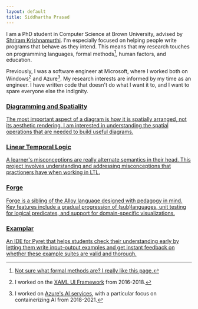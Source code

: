 ```yaml
---
layout: default
title: Siddhartha Prasad
---
```


I am a PhD student in Computer Science at Brown University, advised by [Shriram Krishnamurthi](https://cs.brown.edu/~sk/). I'm especially focused on helping people write programs that behave as they intend. This means that my research touches on programming languages, formal methods[^1], human factors, and education.

Previously, I was a software engineer at Microsoft, where I worked both on Windows[^2] and Azure[^3]. My research interests are informed by my time as an engineer. I have written code that doesn't do what I want it to, and I want to spare everyone else the indignity.


[^1]: [Not sure what formal methods are? I really like this page.](https://shemesh.larc.nasa.gov/fm/fm-what.html)

[^2]: I worked on the [XAML UI Framework](https://github.com/microsoft/microsoft-ui-xaml) from 2016-2018.
[^3]: I worked on [Azure's AI services](https://azure.microsoft.com/en-us/products/ai-services), with a particular focus on containerizing AI from 2018-2021.




<div class="project-list mb-5">

  <a href="/diagramming" class="project-card-link">
    <div class="project-card">
      <h3 class="project-title">Diagramming and Spatiality</h3>
      <p class="project-description">
      The most important aspect of a diagram is how it is spatially arranged, not its aesthetic rendering. I am interested in understanding the
      spatial operations that are needed to build useful diagrams.
      </p>
    </div>
  </a>

  <a href="/lineartemporallogic" class="project-card-link">
    <div class="project-card">
      <h3 class="project-title">Linear Temporal Logic</h3>
      <p class="project-description">
        A learner's misconceptions are really alternate semantics in their head.
        This project involves understanding and addressing misconceptions that
        practioners have when working in LTL.
      </p>
    </div>
  </a>


  <a href="https://forge-fm.org" class="project-card-link">
    <div class="project-card">
      <h3 class="project-title">Forge</h3>
      <p class="project-description">Forge is a sibling of the Alloy language designed with 
      pedagogy in mind. Key features include a gradual progression of (sub)languages,
      unit testing for logical predicates, and support for domain-specific visualizations.

</p>
    </div>
  </a>

  <a href="https://blog.brownplt.org/2024/01/01/examplar.html" class="project-card-link">
    <div class="project-card">
      <h3 class="project-title">Examplar</h3>
      <p class="project-description"> An IDE for Pyret that helps students check their understanding early by letting them write input–output examples and get instant feedback on whether these example suites are valid and thorough.
      </p>
    </div>
  </a>

</div>







<!-- - I'm particularly proud of my formalization of [Kleene Algebra](https://leanprover-community.github.io/mathlib4_docs/Mathlib/Algebra/Order/Kleene.html) as part of the Lean Mathlib project.
- I try to be involved with the New England Programming Languages community(see talks at [NEPLS 2025](https://nepls.org/Events/34/abstracts.html#prasad), [Racket Con 2022](https://con.racket-lang.org/2022/)) -->

